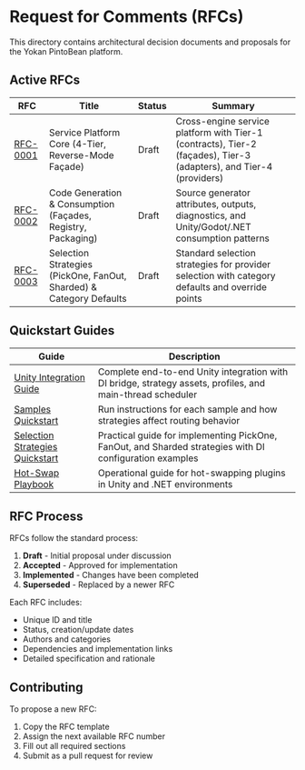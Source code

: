 # Request for Comments (RFCs)

This directory contains architectural decision documents and proposals for the Yokan PintoBean platform.

## Active RFCs

| RFC | Title | Status | Summary |
|-----|-------|--------|---------|
| [RFC-0001](rfc-0001-service-platform-core.md) | Service Platform Core (4-Tier, Reverse-Mode Façade) | Draft | Cross-engine service platform with Tier-1 (contracts), Tier-2 (façades), Tier-3 (adapters), and Tier-4 (providers) |
| [RFC-0002](rfc-0002-codegen-and-consumption.md) | Code Generation & Consumption (Façades, Registry, Packaging) | Draft | Source generator attributes, outputs, diagnostics, and Unity/Godot/.NET consumption patterns |
| [RFC-0003](rfc-0003-selection-strategies.md) | Selection Strategies (PickOne, FanOut, Sharded) & Category Defaults | Draft | Standard selection strategies for provider selection with category defaults and override points |

## Quickstart Guides

| Guide | Description |
|-------|-------------|
| [Unity Integration Guide](../../UNITY.md) | Complete end-to-end Unity integration with DI bridge, strategy assets, profiles, and main-thread scheduler |
| [Samples Quickstart](../samples-quickstart.md) | Run instructions for each sample and how strategies affect routing behavior |
| [Selection Strategies Quickstart](../selection-strategies-quickstart.md) | Practical guide for implementing PickOne, FanOut, and Sharded strategies with DI configuration examples |
| [Hot-Swap Playbook](../hot-swap-playbook.md) | Operational guide for hot-swapping plugins in Unity and .NET environments |

## RFC Process

RFCs follow the standard process:
1. **Draft** - Initial proposal under discussion
2. **Accepted** - Approved for implementation
3. **Implemented** - Changes have been completed
4. **Superseded** - Replaced by a newer RFC

Each RFC includes:
- Unique ID and title
- Status, creation/update dates
- Authors and categories
- Dependencies and implementation links
- Detailed specification and rationale

## Contributing

To propose a new RFC:
1. Copy the RFC template
2. Assign the next available RFC number
3. Fill out all required sections
4. Submit as a pull request for review